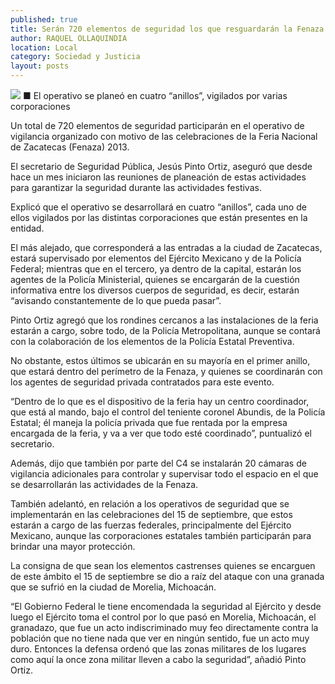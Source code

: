 ```yaml
---
published: true
title: Serán 720 elementos de seguridad los que resguardarán la Fenaza 2013
author: RAQUEL OLLAQUINDIA
location: Local
category: Sociedad y Justicia
layout: posts
---
```


![](http://i.imgur.com/YA5WBmdm.jpg)
■ El operativo se planeó en cuatro “anillos”, vigilados por varias corporaciones

Un total de 720 elementos de seguridad participarán en el operativo de vigilancia organizado con motivo de las celebraciones de la Feria Nacional de Zacatecas (Fenaza) 2013.

El secretario de Seguridad Pública, Jesús Pinto Ortiz, aseguró que desde hace un mes iniciaron las reuniones de planeación de estas actividades para garantizar la seguridad durante las actividades festivas.

Explicó que el operativo se desarrollará en cuatro “anillos”, cada uno de ellos vigilados por las distintas corporaciones que están presentes en la entidad.

El más alejado, que corresponderá a las entradas a la ciudad de Zacatecas, estará supervisado por elementos del Ejército Mexicano y de la Policía Federal; mientras que en el tercero, ya dentro de la capital, estarán los agentes de la Policía Ministerial, quienes se encargarán de la cuestión informativa entre los diversos cuerpos de seguridad, es decir, estarán “avisando constantemente de lo que pueda pasar”.

Pinto Ortiz agregó que los rondines cercanos a las instalaciones de la feria estarán a cargo, sobre todo, de la Policía Metropolitana, aunque se contará con la colaboración de los elementos de la Policía Estatal Preventiva.

No obstante, estos últimos se ubicarán en su mayoría en el primer anillo, que estará dentro del perímetro de la Fenaza, y quienes se coordinarán con los agentes de seguridad privada contratados para este evento.

“Dentro de lo que es el dispositivo de la feria hay un centro coordinador, que está al mando, bajo el control del teniente coronel Abundis, de la Policía Estatal; él maneja la policía privada que fue rentada por la empresa encargada de la feria, y va a ver que todo esté coordinado”, puntualizó el secretario.

Además, dijo que también por parte del C4 se instalarán 20 cámaras de vigilancia adicionales para controlar y supervisar todo el espacio en el que se desarrollarán las actividades de la Fenaza.

También adelantó, en relación a los operativos de seguridad que se implementarán en las celebraciones del 15 de septiembre, que estos estarán a cargo de las fuerzas federales, principalmente del Ejército Mexicano, aunque las corporaciones estatales también participarán para brindar una mayor protección.

La consigna de que sean los elementos castrenses quienes se encarguen de este ámbito el 15 de septiembre se dio a raíz del ataque con una granada que se sufrió en la ciudad de Morelia, Michoacán.

“El Gobierno Federal le tiene encomendada la seguridad al Ejército y desde luego el Ejército toma el control por lo que pasó en Morelia, Michoacán, el granadazo, que fue un acto indiscriminado muy feo directamente contra la población que no tiene nada que ver en ningún sentido, fue un acto muy duro. Entonces la defensa ordenó que las zonas militares de los lugares como aquí la once zona militar lleven a cabo la seguridad”, añadió Pinto Ortiz.
